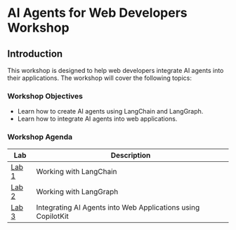 # AI Agents for Web Developers Workshop

## Introduction

This workshop is designed to help web developers integrate AI agents into their applications. The workshop will cover the following topics:

### Workshop Objectives

- Learn how to create AI agents using LangChain and LangGraph.
- Learn how to integrate AI agents into web applications.

### Workshop Agenda

| Lab   | Description                                           |
|-------|-------------------------------------------------------|
| [Lab 1](/lab1/README.md) | Working with LangChain                              |
| [Lab 2](/lab2/README.md) | Working with LangGraph                              |
| [Lab 3](/lab3/README.md) | Integrating AI Agents into Web Applications using CopilotKit |
